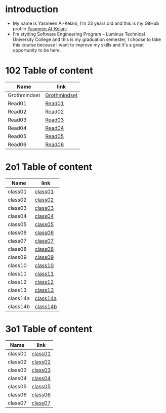 # introduction

* My name is Yasmeen Al-Kelani, I'm 23 years old and this is my GitHub profile [Yasmeen Al-Kelani](https://github.com/YasmeenKelani).
* I'm styding Software Engineering Program – Luminus Technical University College and this is my graduation semester, I choose to take this course because I want to improve my skills and it's a great opportunity to be here.

# 102 Table of content 

Name | link
------------ | -------------
Grothmindset | [Grothmindset](https://yasmeenkelani.github.io/reading-notes/102Reading-notes/Grothmindset)
Read01 |[Read01](https://yasmeenkelani.github.io/reading-notes/102Reading-notes/Read01)
Read02 |[Read02](https://yasmeenkelani.github.io/reading-notes/102Reading-notes/Read02)
Read03 |[Read03](https://yasmeenkelani.github.io/reading-notes/102Reading-notes/Read03)
Read04 |[Read04](https://yasmeenkelani.github.io/reading-notes/102Reading-notes/Read04)
Read05 |[Read05](https://yasmeenkelani.github.io/reading-notes/102Reading-notes/Read05)
Read06 |[Read06](https://yasmeenkelani.github.io/reading-notes/102Reading-notes/Read06)

# 2o1 Table of content 

Name | link
------------ | -------------
 class01| [class01](https://yasmeenkelani.github.io/reading-notes/201Reading-notes/class01) 
 class02| [class02](https://yasmeenkelani.github.io/reading-notes/201Reading-notes/class02)
 class03| [class03](https://yasmeenkelani.github.io/reading-notes/201Reading-notes/class03)
 class04| [class04](https://yasmeenkelani.github.io/reading-notes/201Reading-notes/class04)
 class05| [class05](https://yasmeenkelani.github.io/reading-notes/201Reading-notes/class05)
 class06| [class06](https://yasmeenkelani.github.io/reading-notes/201Reading-notes/class06)
 class07| [class07](https://yasmeenkelani.github.io/reading-notes/201Reading-notes/class07)
 class08| [class08](https://yasmeenkelani.github.io/reading-notes/201Reading-notes/class08)
class09| [class09]( https://yasmeenkelani.github.io/reading-notes/201Reading-notes/class09)
class10| [class10](https://yasmeenkelani.github.io/reading-notes/201Reading-notes/class10)
class11| [class11](https://yasmeenkelani.github.io/reading-notes/201Reading-notes/class11)
class12| [class12](https://yasmeenkelani.github.io/reading-notes/201Reading-notes/class12)
class13| [class13](https://yasmeenkelani.github.io/reading-notes/201Reading-notes/class13)
class14a| [class14a](https://yasmeenkelani.github.io/reading-notes/201Reading-notes/class14a)
class14b| [class14b](https://yasmeenkelani.github.io/reading-notes/201Reading-notes/class14b)

# 3o1 Table of content 

Name | link
------------ | -------------
 class01| [class01](https://yasmeenkelani.github.io/reading-notes/301Reading-notes/class01) 
class02| [class02](https://yasmeenkelani.github.io/reading-notes/301Reading-notes/class02) 
class03| [class03](https://yasmeenkelani.github.io/reading-notes/301Reading-notes/class03) 
class04| [class04](https://yasmeenkelani.github.io/reading-notes/301Reading-notes/class04) 
class05| [class05](https://yasmeenkelani.github.io/reading-notes/301Reading-notes/class05)
class06| [class06](https://yasmeenkelani.github.io/reading-notes/301Reading-notes/class06)  
class07| [class07](https://yasmeenkelani.github.io/reading-notes/301Reading-notes/class07)  